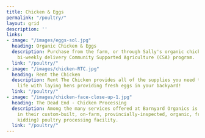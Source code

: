```yaml
---
title: Chicken & Eggs
permalink: "/poultry/"
layout: grid
description: ''
links:
- image: "/images/eggs-sol.jpg"
  heading: Organic Chicken & Eggs
  description: Purchase from the farm, or through Sally's organic chicken and egg
    bi-weekly delivery Community Supported Agriculture (CSA) program.
  link: "/poultry/"
- image: "/images/chicken-RTC.jpg"
  heading: Rent the Chicken
  description: Rent The Chicken provides all of the supplies you need to enjoy a summer
    life with laying hens providing fresh eggs in your backyard!
  link: "/poultry/"
- image: "/images/chicken-face-close-up-1.jpg"
  heading: The Dead End - Chicken Processing
  description: Among the many services offered at Barnyard Organics is poultry processing
    in their custom-built, on-farm, provincially-inspected, organic, free-range (––just
    kidding) poultry processing facility.
  link: "/poultry/"
---
```

